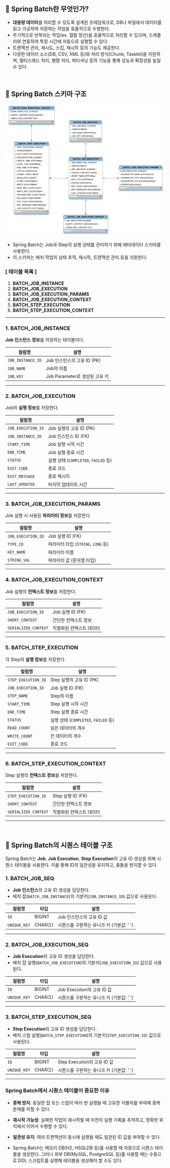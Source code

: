 ## 📌 Spring Batch란 무엇인가?

- **대용량 데이터**를 처리할 수 있도록 설계된 프레임워크로, DB나 파일에서 데이터를 읽고 가공하여 저장하는 작업을 효율적으로 수행한다.
- 주기적으로 반복되는 작업(ex. 월말 정산)을 효율적으로 처리할 수 있으며, 스케줄러와 연동하여 특정 시간에 자동으로 실행할 수 있다.
- 트랜잭션 관리, 재시도, 스킵, 재시작 등의 기능도 제공한다.
- 다양한 데이터 소스(DB, CSV, XML 등)와 처리 방식(Chunk, Tasklet)을 지원하며, 멀티스레드 처리, 병렬 처리, 파티셔닝 등의 기능을 통해 성능과 확장성을 높일 수 있다.

<br/>

## 📌 Spring Batch 스키마 구조

![img.png](../image/방재영.png)

- Spring Batch는 Job과 Step의 실행 상태를 관리하기 위해 메타데이터 스키마를 사용한다.
- 이 스키마는 배치 작업의 상태 추적, 재시작, 트랜잭션 관리 등을 지원한다.

### [ 테이블 목록 ]

1. **BATCH_JOB_INSTANCE**
2. **BATCH_JOB_EXECUTION**
3. **BATCH_JOB_EXECUTION_PARAMS**
4. **BATCH_JOB_EXECUTION_CONTEXT**
5. **BATCH_STEP_EXECUTION**
6. **BATCH_STEP_EXECUTION_CONTEXT**

---

### 1. BATCH_JOB_INSTANCE

**Job 인스턴스 정보**를 저장하는 테이블이다.

| 컬럼명               | 설명                      |
|-------------------|-------------------------|
| `JOB_INSTANCE_ID` | Job 인스턴스의 고유 ID (PK)    |
| `JOB_NAME`        | Job의 이름                 |
| `JOB_KEY`         | Job Parameter로 생성된 고유 키 |

---

### 2. BATCH_JOB_EXECUTION

Job의 **실행 정보**를 저장한다.

| 컬럼명                | 설명                              |
|--------------------|---------------------------------|
| `JOB_EXECUTION_ID` | Job 실행의 고유 ID (PK)              |
| `JOB_INSTANCE_ID`  | Job 인스턴스 ID (FK)                |
| `START_TIME`       | Job 실행 시작 시간                    |
| `END_TIME`         | Job 실행 종료 시간                    |
| `STATUS`           | 실행 상태 (`COMPLETED`, `FAILED` 등) |
| `EXIT_CODE`        | 종료 코드                           |
| `EXIT_MESSAGE`     | 종료 메시지                          |
| `LAST_UPDATED`     | 마지막 업데이트 시간                     |

---

### 3. BATCH_JOB_EXECUTION_PARAMS

Job 실행 시 사용된 **파라미터 정보**를 저장한다.

| 컬럼명                | 설명                           |
|--------------------|------------------------------|
| `JOB_EXECUTION_ID` | Job 실행 ID (FK)               |
| `TYPE_CD`          | 파라미터 타입 (`STRING`, `LONG` 등) |
| `KEY_NAME`         | 파라미터 이름                      |
| `STRING_VAL`       | 파라미터 값 (문자열 타입)              |

---

### 4. BATCH_JOB_EXECUTION_CONTEXT

Job 실행의 **컨텍스트 정보**를 저장한다.

| 컬럼명                  | 설명             |
|----------------------|----------------|
| `JOB_EXECUTION_ID`   | Job 실행 ID (FK) |
| `SHORT_CONTEXT`      | 간단한 컨텍스트 정보    |
| `SERIALIZED_CONTEXT` | 직렬화된 컨텍스트 데이터  |

---

### 5. BATCH_STEP_EXECUTION

각 Step의 **실행 정보**를 저장한다.

| 컬럼명                 | 설명                              |
|---------------------|---------------------------------|
| `STEP_EXECUTION_ID` | Step 실행의 고유 ID (PK)             |
| `JOB_EXECUTION_ID`  | Job 실행 ID (FK)                  |
| `STEP_NAME`         | Step의 이름                        |
| `START_TIME`        | Step 실행 시작 시간                   |
| `END_TIME`          | Step 실행 종료 시간                   |
| `STATUS`            | 실행 상태 (`COMPLETED`, `FAILED` 등) |
| `READ_COUNT`        | 읽은 데이터의 개수                      |
| `WRITE_COUNT`       | 쓴 데이터의 개수                       |
| `EXIT_CODE`         | 종료 코드                           |

---

### 6. BATCH_STEP_EXECUTION_CONTEXT

Step 실행의 **컨텍스트 정보**를 저장한다.

| 컬럼명                  | 설명              |
|----------------------|-----------------|
| `STEP_EXECUTION_ID`  | Step 실행 ID (FK) |
| `SHORT_CONTEXT`      | 간단한 컨텍스트 정보     |
| `SERIALIZED_CONTEXT` | 직렬화된 컨텍스트 데이터   |

---

<br/>

## 📌 Spring Batch의 시퀀스 테이블 구조

Spring Batch는 **Job**, **Job Execution**, **Step Execution**의 고유 ID 생성을 위해 시퀀스 테이블을 사용한다. 이를 통해 ID의 일관성을 유지하고, 충돌을 방지할 수
있다.

### 1. BATCH_JOB_SEQ

- **Job 인스턴스**의 고유 ID 생성을 담당한다.
- 배치 잡(`BATCH_JOB_INSTANCE`)의 기본키(`JOB_INSTANCE_ID`) 값으로 사용된다.

| 컬럼명          | 타입      | 설명                         |
|--------------|---------|----------------------------|
| `ID`         | BIGINT  | Job 인스턴스의 고유 ID 값          |
| `UNIQUE_KEY` | CHAR(1) | 시퀀스를 구분하는 유니크 키 (기본값: ' ') |

---

### 2. BATCH_JOB_EXECUTION_SEQ

- **Job Execution**의 고유 ID 생성을 담당한다.
- 배치 잡 실행(`BATCH_JOB_EXECUTION`)의 기본키(`JOB_EXECUTION_ID`) 값으로 사용된다.

| 컬럼명          | 타입      | 설명                         |
|--------------|---------|----------------------------|
| `ID`         | BIGINT  | Job Execution의 고유 ID 값     |
| `UNIQUE_KEY` | CHAR(1) | 시퀀스를 구분하는 유니크 키 (기본값: ' ') |

---

### 3. BATCH_STEP_EXECUTION_SEQ

- **Step Execution**의 고유 ID 생성을 담당한다.
- 배치 스텝 실행(`BATCH_STEP_EXECUTION`)의 기본키(`STEP_EXECUTION_ID`) 값으로 사용된다.

| 컬럼명          | 타입      | 설명                         |
|--------------|---------|----------------------------|
| `ID`         | BIGINT  | Step Execution의 고유 ID 값    |
| `UNIQUE_KEY` | CHAR(1) | 시퀀스를 구분하는 유니크 키 (기본값: ' ') |

---

### Spring Batch에서 시퀀스 테이블이 중요한 이유

- **중복 방지**: 동일한 잡 또는 스텝이 여러 번 실행될 때 고유한 식별자를 부여해 중복 문제를 피할 수 있다.
- **재시작 가능성**: 실패한 작업이 재시작될 때 이전의 실행 기록을 추적하고, 정확한 위치에서 이어서 수행할 수 있다.
- **일관성 유지**: 여러 트랜잭션이 동시에 실행될 때도 일관된 ID 값을 부여할 수 있다.

- Spring Batch는 메모리 DB(H2, HSQLDB 등)를 사용할 때 자동으로 시퀀스 테이블을 생성한다. 그러나 외부 DB(MySQL, PostgreSQL 등)를 사용할 때는 수동으로 DDL 스크립트를
  실행해 테이블을 생성해야 할 수도 있다.
